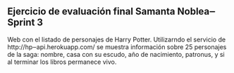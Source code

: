 ## Ejercicio de evaluación final Samanta Noblea‒ Sprint 3

Web con el listado de personajes de Harry Potter. Utilizarndo el servicio de http://hp‒api.herokuapp.com/ se muestra información sobre
25 personajes de la saga: nombre, casa con su escudo, año de nacimiento, patronus, y si al terminar los libros permanece vivo.